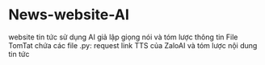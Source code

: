 # News-website-AI
website tin tức sử dụng AI giả lập giọng nói và tóm lược thông tin
File TomTat chứa các file .py: request link TTS của ZaloAI và tóm lược nội dung tin tức

